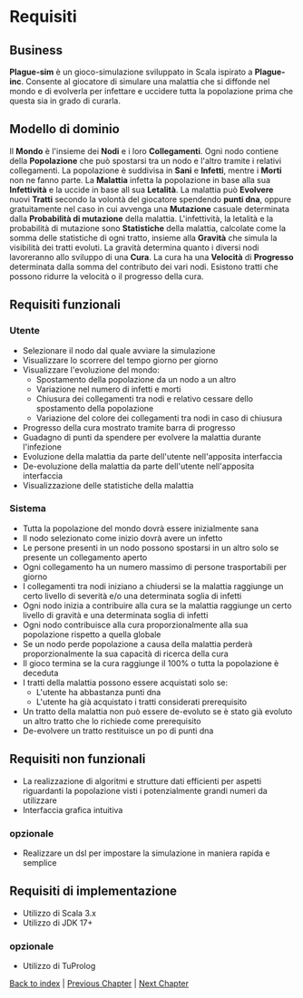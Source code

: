 # Requisiti

## Business
**Plague-sim** è un gioco-simulazione sviluppato in Scala ispirato a **Plague-inc**. Consente al giocatore di simulare
una malattia che si diffonde nel mondo e di evolverla per infettare e uccidere tutta la popolazione prima 
che questa sia in grado di curarla.

## Modello di dominio
Il **Mondo** è l'insieme dei **Nodi** e i loro **Collegamenti**. Ogni nodo contiene della **Popolazione** che
può spostarsi tra un nodo e l'altro tramite i relativi collegamenti. La popolazione è suddivisa in **Sani** e
**Infetti**, mentre i **Morti** non ne fanno parte.
La **Malattia** infetta la popolazione in base alla sua **Infettività** e la uccide in base all sua **Letalità**.
La malattia può **Evolvere** nuovi **Tratti** secondo la volontà del giocatore spendendo **punti dna**, oppure
gratuitamente nel caso in cui avvenga una **Mutazione** casuale determinata dalla **Probabilità di mutazione**
della malattia. L'infettività, la letalità e la probabilità di mutazione sono **Statistiche** della malattia,
calcolate come la somma delle statistiche di ogni tratto, insieme alla **Gravità** che simula la visibilità
dei tratti evoluti. La gravità determina quanto i diversi nodi lavoreranno allo sviluppo di una **Cura**.
La cura ha una **Velocità** di **Progresso** determinata dalla somma del contributo dei vari nodi.
Esistono tratti che possono ridurre la velocità o il progresso della cura.

## Requisiti funzionali

### Utente
- Selezionare il nodo dal quale avviare la simulazione
- Visualizzare lo scorrere del tempo giorno per giorno
- Visualizzare l'evoluzione del mondo:
  - Spostamento della popolazione da un nodo a un altro
  - Variazione nel numero di infetti e morti
  - Chiusura dei collegamenti tra nodi e relativo cessare dello spostamento della popolazione
  - Variazione del colore dei collegamenti tra nodi in caso di chiusura
- Progresso della cura mostrato tramite barra di progresso
- Guadagno di punti da spendere per evolvere la malattia durante l'infezione
- Evoluzione della malattia da parte dell'utente nell'apposita interfaccia
- De-evoluzione della malattia da parte dell'utente nell'apposita interfaccia
- Visualizzazione delle statistiche della malattia

### Sistema
- Tutta la popolazione del mondo dovrà essere inizialmente sana
- Il nodo selezionato come inizio dovrà avere un infetto
- Le persone presenti in un nodo possono spostarsi in un altro solo se presente un collegamento aperto
- Ogni collegamento ha un numero massimo di persone trasportabili per giorno
- I collegamenti tra nodi iniziano a chiudersi se la malattia raggiunge un certo livello di severità e/o una 
determinata soglia di infetti
- Ogni nodo inizia a contribuire alla cura se la malattia raggiunge un certo livello di gravità e una determinata
soglia di infetti
- Ogni nodo contribuisce alla cura proporzionalmente alla sua popolazione rispetto a quella globale
- Se un nodo perde popolazione a causa della malattia perderà proporzionalmente la sua capacità di ricerca della cura
- Il gioco termina se la cura raggiunge il 100% o tutta la popolazione è deceduta
- I tratti della malattia possono essere acquistati solo se:
  - L'utente ha abbastanza punti dna
  - L'utente ha già acquistato i tratti considerati prerequisito
- Un tratto della malattia non può essere de-evoluto se è stato già evoluto un altro tratto che lo richiede 
come prerequisito
- De-evolvere un tratto restituisce un po di punti dna

## Requisiti non funzionali
- La realizzazione di algoritmi e strutture dati efficienti per aspetti riguardanti la popolazione visti 
i potenzialmente grandi numeri da utilizzare 
- Interfaccia grafica intuitiva

### opzionale
- Realizzare un dsl per impostare la simulazione in maniera rapida e semplice
  
## Requisiti di implementazione
- Utilizzo di Scala 3.x
- Utilizzo di JDK 17+
### opzionale
- Utilizzo di TuProlog

[Back to index](../index.md) |
[Previous Chapter](../1-development-process/dev-process) |
[Next Chapter](../3-architectural-design/design.md)